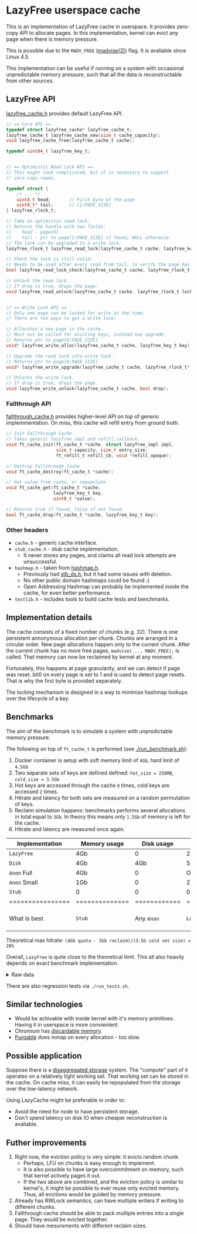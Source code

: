 # LazyFree userspace cache

This is an implementation of LazyFree cache in userspace.
It provides zero-copy API to allocate pages.
In this implementation, kernel can evict any page when there is memory pressure.

This is possible due to the `MADV_FREE` ([madvise(2)](https://man7.org/linux/man-pages/man2/madvise.2.html)) flag. It is avaliable since Linux 4.5.

This implementation can be useful if running on a system with occasional unpredictable memory pressure, such
that all the data is reconstructable from other sources.

## LazyFree API

[lazyfree_cache.h](include/lazyfree_cache.h) provides default LazyFree API.

```c
// == Core API ==
typedef struct lazyfree_cache* lazyfree_cache_t;
lazyfree_cache_t lazyfree_cache_new(size_t cache_capacity);
void lazyfree_cache_free(lazyfree_cache_t cache);

typedef uint64_t lazyfree_key_t;


// == Optimistic Read Lock API ==
// This might look complicated, but it is necessary to support
// zero-copy reads.

typedef struct {
    /* ... */
    uint8_t head;       // First byte of the page
    uint8_t* tail;      // [1:PAGE_SIZE]
} lazyfree_rlock_t;  

// Take an optimistic read lock.
// Returns the handle with two fields:
//    head - page[0]
//    tail - ptr to page[1:PAGE_SIZE] if found, NULL otherwise
// The lock can be upgraded to a write lock.
lazyfree_rlock_t lazyfree_read_lock(lazyfree_cache_t cache, lazyfree_key_t key);

// Check the lock is still valid.
// Needs to be used after every read from tail, to verify the page has not been dropped.
bool lazyfree_read_lock_check(lazyfree_cache_t cache, lazyfree_rlock_t lock);

// Unlock the read lock.
// If drop is true, drops the page.
void lazyfree_read_unlock(lazyfree_cache_t cache, lazyfree_rlock_t lock, bool drop);


// == Write Lock API ==
// Only one page can be locked for write at the time.
// There are two ways to get a write lock:

// Allocates a new page in the cache.
// Must not be called for existing keys, instead use upgrade.
// Returns ptr to page[0:PAGE_SIZE]
void* lazyfree_write_alloc(lazyfree_cache_t cache, lazyfree_key_t key);

// Upgrade the read lock into write lock.
// Returns ptr to page[0:PAGE_SIZE]
void* lazyfree_write_upgrade(lazyfree_cache_t cache, lazyfree_rlock_t* lock);

// Unlocks the write lock.
// If drop is true, drops the page.
void lazyfree_write_unlock(lazyfree_cache_t cache, bool drop);
```

### Fallthrough API

[fallthrough_cache.h](include/fallthrough_cache.h) provides higher-level API on top of generic implemmentation.
On miss, this cache will refill entry from ground truth.

```c
// Init Fallthrough Cache
// Takes generic lazyfree_impl and refill callback.
void ft_cache_init(ft_cache_t *cache, struct lazyfree_impl impl, 
                   size_t capacity, size_t entry_size,
                   ft_refill_t refill_cb, void *refill_opaque);

// Destroy Fallthrough Cache
void ft_cache_destroy(ft_cache_t *cache);

// Get value from cache, or repopulate
void ft_cache_get(ft_cache_t *cache, 
                  lazyfree_key_t key, 
                  uint8_t *value);

// Returns true if found, false if not found.
bool ft_cache_drop(ft_cache_t *cache, lazyfree_key_t key);
```


### Other headers

- `cache.h` - generic cache interface.
- `stub_cache.h` - stub cache implementation.
  - It never stores any pages, and claims all read lock attempts are unsuccessful.
- `hashmap.h` - taken from [hashmap.h](https://github.com/sheredom/hashmap.h).
  - Previously had [stb_ds.h](https://nothings.org/stb_ds/), but it had some issues with deletion.
  - No other public domain hashmaps could be found :(
  - Open Addressing Hashmap can probably be implemented inside the cache, for even better performance.
- `testlib.h` - includes tools to build cache tests and benchmarks.

## Implementation details

The cache consists of a fixed number of chunks (e.g. 32).
There is one persistent annonymous allocation per chunk.
Chunks are arranged in a circular order.
New page allocations happen only to the current chunk.
After the current chunk has no more free pages,  `madvise(..., MADV_FREE);` is called.
That memory can now be reclaimed by kernel at any moment.

Fortunately, this happens at page granularity, and we can detect if page was reset.
bit0 on every page is set to 1 and is used to detect page resets.
That is why the first byte is provided separately.

The locking mechanism is designed in a way to minimize hashmap lookups over the lifecycle of a key.

## Benchmarks

The aim of the benchmark is to simulate a system with unpredictable memory pressure.

The following on top of `ft_cache_t` is performed (see [./run_benchmark.sh](run_benchmark.sh)):

1. Docker container is setup with soft memory limit of `4Gb`, hard limit of `4.5Gb`
2. Two separate sets of keys are defined defined: `hot_size = 256MB`, `cold_size = 3.5Gb`
3. Hot keys are accessed through the cache `8` times, cold keys are accessed `2` times.
4. Hitrate and latency for both sets are measured on a random permutation of keys.
5. Reclaim simulation happens: benchmarks performs several allocations in total equal to `3Gb`.
   In theory this means only `1.5Gb` of memory is left for the cache.
6. Hitrate and latency are measured once again.

 Implementation | Memory usage | Disk usage | Cold latency | Cold hitrate | Reclaim latency |
----------------|--------------|------------|--------------|--------------|-----------------|
`LazyFree`      |     4Gb      |      0     |     2.9s     |     23%      |      2.3s       |
`Disk`          |     4Gb      |     4Gb    |     5.2s     |      0       |      2.2s       |
`Anon` Full     |     4Gb      |      0     |      OOM     |     OOM      |       OOM       |
`Anon` Small    |     1Gb      |      0     |     2.8s     |      6%      |      1.5s       |
`Stub`          |      0       |      0     |     0.11s    |      0%      |      1.2s       |
================|==============|============|==============|==============|=================|
What is best    | `Stub`    | Any `Anon` |`LazyFree`|Depends on reconstruction cost|Depends on disk|

Theoretical max hitrate:
`(4Gb quota - 3Gb reclaim)/(3.5G cold set size) = 28%`

Overall, `LazyFree` is quite close to the theoretical limit. This all also heavily depends on exact benchmark implementation.

<details>
<summary>Raw data</summary>

```text
~> ./run_benchmark.sh

== Report lazyfree, cache_size=4Gb, set_size=4Gb ==
hot_before_reclaim_hitrate=1.00
hot_before_reclaim_latency=62ms
cold_before_reclaim_hitrate=1.00
cold_before_reclaim_latency=918ms   
reclaim_latency=2309.12ms           
hot_after_reclaim_hitrate=0.00
hot_after_reclaim_latency=285ms
cold_after_reclaim_hitrate=0.23     <---- or   
cold_after_reclaim_latency=2981ms   <----

== Report disk, cache_size=4Gb, set_size=4Gb ==
hot_before_reclaim_hitrate=1.00
hot_before_reclaim_latency=43ms
cold_before_reclaim_hitrate=1.00
cold_before_reclaim_latency=665ms
reclaim_latency=2266.80ms           <--- need slower disk!
hot_after_reclaim_hitrate=1.00
hot_after_reclaim_latency=415ms     
cold_after_reclaim_hitrate=1.00     <--- 
cold_after_reclaim_latency=5281ms   <--- Paging in more expensive than reconstrictuion

== Report anon, cache_size=1Gb, set_size=4Gb == 
hot_before_reclaim_hitrate=0.00
hot_before_reclaim_latency=209ms
cold_before_reclaim_hitrate=0.06    <--- Cache has to be very small
cold_before_reclaim_latency=2804ms
reclaim_latency=1512.10ms
hot_after_reclaim_hitrate=0.00
hot_after_reclaim_latency=221ms
cold_after_reclaim_hitrate=0.06
cold_after_reclaim_latency=2836ms

== Report stub, cache_size=4Gb, set_size=4Gb ==
hot_before_reclaim_hitrate=0.00
hot_before_reclaim_latency=5ms
cold_before_reclaim_hitrate=0.00
cold_before_reclaim_latency=85ms
reclaim_latency=1204.77ms       <--- Represents the testing overhead
hot_after_reclaim_hitrate=0.00
hot_after_reclaim_latency=7ms
cold_after_reclaim_hitrate=0.00
cold_after_reclaim_latency=114ms
```

</details>

There are also regression tests via `./run_tests.sh`.

## Similar technologies

- Would be achivable with inside kernel with it's memory primitives. Having it in userspace is more convienient.
- Chromium has [discardable memory](https://chromium.googlesource.com/chromium/src/%2B/main/docs/memory-infra/probe-cc.md?utm_source=chatgpt.com#Discardable-Category).
- [Purgable](https://github.com/skeeto/purgeable) does mmap on every allocation - too slow.

## Possible application

Suppose there is a [disaggregated storage](https://en.wikipedia.org/wiki/Disaggregated_storage) system.
The "compute" part of it operates on a relatively tight working set.
That working set can be stored in the cache.
On cache miss, it can easily be repopulated from the storage over the low-latency network.

Using LazyCache might be preferable in order to:

- Avoid the need for node to have persistent storage.
- Don't spend latency on disk IO when cheaper reconstruction is avaliable.

## Futher improvements

1. Right now, the eviction policy is very simple: it evicts random chunk.
   - Perhaps, LFU on chunks is easy enough to implement.
   - It is also possible to have large overcommitment on memory, such that kernel actively pages it out.
   - If the two above are combined, and the eviction policy is similar to kernel's,
     it might be possible to ever reuse only evicted memory.
     Thus, all evictions would be guided by memory pressure.
2. Already has RWLock semantics, can have multiple writers if writing to different chunks.
3. Fallthrough cache should be able to pack multiple entries into a single page. They would be evicted together.
4. Should have mesurements with different reclaim sizes.
